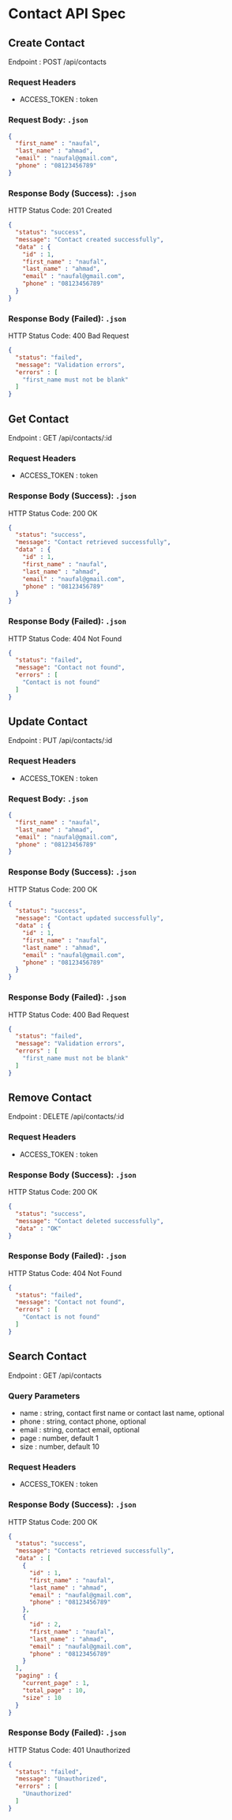 # Contact API Spec

## Create Contact
Endpoint : POST /api/contacts

### Request Headers
- ACCESS_TOKEN : token

### Request Body: ```.json ```
```json
{
  "first_name" : "naufal",
  "last_name" : "ahmad",
  "email" : "naufal@gmail.com",
  "phone" : "08123456789"
}
```

### Response Body (Success): ```.json ```
HTTP Status Code: 201 Created
```json
{
  "status": "success",
  "message": "Contact created successfully",
  "data" : {
    "id" : 1,
    "first_name" : "naufal",
    "last_name" : "ahmad",
    "email" : "naufal@gmail.com",
    "phone" : "08123456789"
  }
}
```

### Response Body (Failed): ```.json ```
HTTP Status Code: 400 Bad Request
```json
{
  "status": "failed",
  "message": "Validation errors",
  "errors" : [
    "first_name must not be blank"
  ]
}
```

## Get Contact
Endpoint : GET /api/contacts/:id

### Request Headers
- ACCESS_TOKEN : token

### Response Body (Success): ```.json ```
HTTP Status Code: 200 OK
```json
{
  "status": "success",
  "message": "Contact retrieved successfully",
  "data" : {
    "id" : 1,
    "first_name" : "naufal",
    "last_name" : "ahmad",
    "email" : "naufal@gmail.com",
    "phone" : "08123456789"
  }
}
```

### Response Body (Failed): ```.json ```
HTTP Status Code: 404 Not Found
```json
{
  "status": "failed",
  "message": "Contact not found",
  "errors" : [
    "Contact is not found"
  ]
}
```

## Update Contact
Endpoint : PUT /api/contacts/:id

### Request Headers
- ACCESS_TOKEN : token

### Request Body: ```.json ```
```json
{
  "first_name" : "naufal",
  "last_name" : "ahmad",
  "email" : "naufal@gmail.com",
  "phone" : "08123456789"
}
```

### Response Body (Success): ```.json ```
HTTP Status Code: 200 OK
```json
{
  "status": "success",
  "message": "Contact updated successfully",
  "data" : {
    "id" : 1,
    "first_name" : "naufal",
    "last_name" : "ahmad",
    "email" : "naufal@gmail.com",
    "phone" : "08123456789"
  }
}
```

### Response Body (Failed): ```.json ```
HTTP Status Code: 400 Bad Request
```json
{
  "status": "failed",
  "message": "Validation errors",
  "errors" : [
    "first_name must not be blank"
  ]
}
```

## Remove Contact
Endpoint : DELETE /api/contacts/:id

### Request Headers
- ACCESS_TOKEN : token

### Response Body (Success): ```.json ```
HTTP Status Code: 200 OK
```json
{
  "status": "success",
  "message": "Contact deleted successfully",
  "data" : "OK"
}
```

### Response Body (Failed): ```.json ```
HTTP Status Code: 404 Not Found
```json
{
  "status": "failed",
  "message": "Contact not found",
  "errors" : [
    "Contact is not found"
  ]
}
```

## Search Contact
Endpoint : GET /api/contacts

### Query Parameters
- name : string, contact first name or contact last name, optional
- phone : string, contact phone, optional
- email : string, contact email, optional
- page : number, default 1
- size : number, default 10

### Request Headers
- ACCESS_TOKEN : token

### Response Body (Success): ```.json ```
HTTP Status Code: 200 OK
```json
{
  "status": "success",
  "message": "Contacts retrieved successfully",
  "data" : [
    {
      "id" : 1,
      "first_name" : "naufal",
      "last_name" : "ahmad",
      "email" : "naufal@gmail.com",
      "phone" : "08123456789"
    },
    {
      "id" : 2,
      "first_name" : "naufal",
      "last_name" : "ahmad",
      "email" : "naufal@gmail.com",
      "phone" : "08123456789"
    }
  ],
  "paging" : {
    "current_page" : 1,
    "total_page" : 10,
    "size" : 10
  }
}
```

### Response Body (Failed): ```.json ```
HTTP Status Code: 401 Unauthorized
```json
{
  "status": "failed",
  "message": "Unauthorized",
  "errors" : [
    "Unauthorized"
  ]
}
```